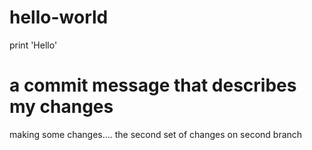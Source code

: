 # hello-world
print 'Hello'
# a commit message that describes my changes
making some changes....
the second set of changes on second branch
